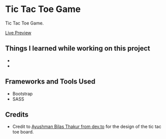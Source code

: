# Tic Tac Toe Game

Tic Tac Toe Game.

[Live Preview]()

## Things I learned while working on this project

- 
- 

## Frameworks and Tools Used

- Bootstrap
- SASS

## Credits

- Credit to [Ayushman Bilas Thakur from dev.to](https://dev.to/ayushmanbthakur/how-to-make-tic-tac-toe-in-browser-with-html-css-and-js-28ed) for the design of the tic tac toe board.